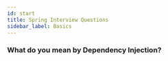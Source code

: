 ```yaml
---
id: start
title: Spring Interview Questions
sidebar_label: Basics
---
```


### What do you mean by Dependency Injection?


